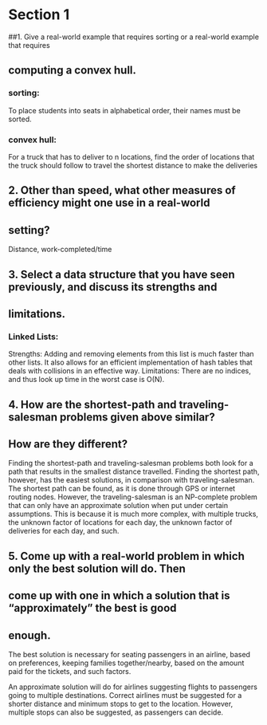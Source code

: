 # Section 1

##1. Give a real-world example that requires sorting or a real-world example that requires
## computing a convex hull.

### sorting: 
To place students into seats in alphabetical order, their names must be sorted.
### convex hull: 
For a truck that has to deliver to n locations, find the order of locations that the truck should follow to travel the shortest distance to make the deliveries 

## 2. Other than speed, what other measures of efficiency might one use in a real-world
## setting?

Distance, work-completed/time


## 3. Select a data structure that you have seen previously, and discuss its strengths and
## limitations.

### Linked Lists:
Strengths: Adding and removing elements from this list is much faster than other lists. It also allows for an efficient implementation of hash tables that deals with collisions in an effective way.
Limitations: There are no indices, and thus look up time in the worst case is O(N). 

## 4. How are the shortest-path and traveling-salesman problems given above similar?
## How are they different?

Finding the shortest-path and traveling-salesman problems both look for a path that results in the smallest distance travelled. Finding the shortest path, however, has the easiest solutions, in comparison with traveling-salesman. The shortest path can be found, as it is done through GPS or internet routing nodes. However, the traveling-salesman is an NP-complete problem that can only have an approximate solution when put under certain assumptions. This is because it is much more complex, with multiple trucks, the unknown factor of locations for each day, the unknown factor of deliveries for each day, and such.

## 5. Come up with a real-world problem in which only the best solution will do. Then
## come up with one in which a solution that is “approximately” the best is good
## enough.

The best solution is necessary for seating passengers in an airline, based on preferences, keeping families together/nearby, based on the amount paid for the tickets, and such factors.

An approximate solution will do for airlines suggesting flights to passengers going to multiple destinations. Correct airlines must be suggested for a shorter distance and minimum stops to get to the location. However, multiple stops can also be suggested, as passengers can decide.